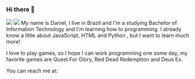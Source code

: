 ### Hi there 👋

[<img src="https://img.shields.io/badge/linkedin-%230077B5.svg?&style=for-the-badge&logo=linkedin&logoColor=white" />](https://www.linkedin.com/in/dagmoores//) [<img src = "https://img.shields.io/badge/instagram-%23E4405F.svg?&style=for-the-badge&logo=instagram&logoColor=white">](https://www.instagram.com/dagmoores/) 
My name is Daniel, I live in Brazil and I'm a studying Bachelor of Information Technology and I'm learning how to programming. I already know a little about JavaScript, HTML and Python , but I want to learn much more!

I love to play games, so I hope I can work programming one some day, my favorite games are Quest For Glory, Red Dead Redemption and Deus Ex.

You can reach me at: 
